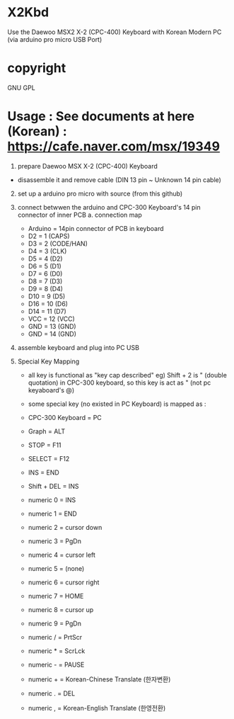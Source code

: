 # X2Kbd
Use the Daewoo MSX2 X-2 (CPC-400) Keyboard with Korean Modern PC (via arduino pro micro USB Port)

# copyright
GNU GPL

# Usage : See documents at here (Korean) : https://cafe.naver.com/msx/19349

1. prepare Daewoo MSX X-2 (CPC-400) Keyboard
  * disassemble it and remove cable (DIN 13 pin ~ Unknown 14 pin cable)

2. set up a arduino pro micro with source (from this github)

3. connect betwwen the arduino and CPC-300 Keyboard's 14 pin connector of inner PCB
  a. connection map
    * Arduino = 14pin connector of PCB in keyboard
    * D2 = 1 (CAPS)
    * D3 = 2 (CODE/HAN)
    * D4 = 3 (CLK)
    * D5 = 4 (D2)
    * D6 = 5 (D1)
    * D7 = 6 (D0)
    * D8 = 7 (D3)
    * D9 = 8 (D4)
    * D10 = 9 (D5)
    * D16 = 10 (D6)
    * D14 = 11 (D7)
    * VCC = 12 (VCC)
    * GND = 13 (GND)
    * GND = 14 (GND)

4. assemble keyboard and plug into PC USB

5. Special Key Mapping
    * all key is functional as "key cap described" 
      eg) Shift + 2 is " (double quotation) in CPC-300 keyboard, so this key is act as " (not pc keyaboard's @)
    * some special key (no existed in PC Keyboard) is mapped as :
      
    * CPC-300 Keyboard = PC
    * Graph = ALT
    * STOP = F11
    * SELECT = F12
    * INS = END
    * Shift + DEL = INS
    * numeric 0 = INS
    * numeric 1 = END
    * numeric 2 = cursor down
    * numeric 3 = PgDn
    * numeric 4 = cursor left
    * numeric 5 = (none)
    * numeric 6 = cursor right
    * numeric 7 = HOME
    * numeric 8 = cursor up
    * numeric 9 = PgDn
    * numeric / = PrtScr
    * numeric * = ScrLck
    * numeric - = PAUSE
    * numeric + = Korean-Chinese Translate (한자변환)
    * numeric . = DEL
    * numeric , = Korean-English Translate (한영전환)
      
